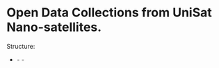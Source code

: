 # Open Data Collections from UniSat Nano-satellites.


Structure: 

- <Country Code>
  - <Lanching City>
    - <Datetime>
